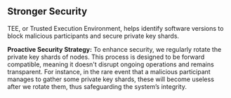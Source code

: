 
## Stronger Security

TEE, or Trusted Execution Environment, helps identify software versions to block malicious participants and secure private key shards.

**Proactive Security Strategy:** To enhance security, we regularly rotate the private key shards of nodes. This process is designed to be forward compatible, meaning it doesn't disrupt ongoing operations and remains transparent. For instance, in the rare event that a malicious participant manages to gather some private key shards, these will become useless after we rotate them, thus safeguarding the system’s integrity.

